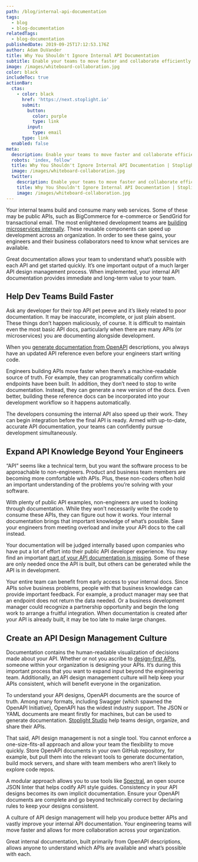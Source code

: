```yaml
---
path: /blog/internal-api-documentation
tags:
  - blog
  - blog-documentation
relatedTags:
  - blog-documentation
publishedDate: 2019-09-25T17:12:53.176Z
author: Adam DuVander
title: Why You Shouldn't Ignore Internal API Documentation
subtitle: Enable your teams to move faster and collaborate efficiently
image: /images/whiteboard-collaboration.jpg
color: black
includeToc: true
actionBar:
  ctas:
    - color: black
      href: 'https://next.stoplight.io'
      submit:
        button:
          color: purple
          type: link
        input:
          type: email
      type: link
  enabled: false
meta:
  description: Enable your teams to move faster and collaborate efficiently
  robots: 'index, follow'
  title: Why You Shouldn't Ignore Internal API Documentation | Stoplight API Corner
  image: /images/whiteboard-collaboration.jpg
  twitter:
    description: Enable your teams to move faster and collaborate efficiently
    title: Why You Shouldn't Ignore Internal API Documentation | Stoplight API Corner
    image: /images/whiteboard-collaboration.jpg
---
```

Your internal teams build and consume many web services. Some of these may be public APIs, such as BigCommerce for e-commerce or SendGrid for transactional email. The most enlightened development teams are [building microservices internally](https://stoplight.io/blog/designing-apis-for-microservices/). These reusable components can speed up development across an organization. In order to see these gains, your engineers and their business collaborators need to know what services are available.

Great documentation allows your team to understand what’s possible with each API and get started quickly. It’s one important output of a much larger API design management process. When implemented, your internal API documentation provides immediate and long-term value to your team.
## Help Dev Teams Build Faster
Ask any developer for their top API pet peeve and it’s likely related to poor documentation. It may be inaccurate, incomplete, or just plain absent. These things don’t happen maliciously, of course. It is difficult to maintain even the most basic API docs, particularly when there are many APIs (or microservices) you are documenting alongside development.

When you [generate documentation from OpenAPI](https://stoplight.io/documentation/) descriptions, you always have an updated API reference even before your engineers start writing code.

Engineers building APIs move faster when there’s a machine-readable source of truth. For example, they can programmatically confirm which endpoints have been built. In addition, they don’t need to stop to write documentation. Instead, they can generate a new version of the docs. Even better, building these reference docs can be incorporated into your development workflow so it happens automatically.

The developers consuming the internal API also speed up their work. They can begin integration before the final API is ready. Armed with up-to-date, accurate API documentation, your teams can confidently pursue development simultaneously.
## Expand API Knowledge Beyond Your Engineers
“API” seems like a technical term, but you want the software process to be approachable to non-engineers. Product and business team members are becoming more comfortable with APIs. Plus, these non-coders often hold an important understanding of the problems you’re solving with your software.

With plenty of public API examples, non-engineers are used to looking through documentation. While they won’t necessarily write the code to consume these APIs, they can figure out how it works. Your internal documentation brings that important knowledge of what’s possible. Save your engineers from meeting overload and invite your API docs to the call instead.

Your documentation will be judged internally based upon companies who have put a lot of effort into their public API developer experience. You may find an important [part of your API documentation is missing](https://stoplight.io/blog/missing-api-documentation/). Some of these are only needed once the API is built, but others can be generated while the API is in development.

Your entire team can benefit from early access to your internal docs. Since APIs solve business problems, people with that business knowledge can provide important feedback. For example, a product manager may see that an endpoint does not return the data needed. Or a business development manager could recognize a partnership opportunity and begin the long work to arrange a fruitful integration. When documentation is created after your API is already built, it may be too late to make large changes.  
## Create an API Design Management Culture
Documentation contains the human-readable visualization of decisions made about your API. Whether or not you ascribe to [design-first APIs](https://stoplight.io/api-design-guide/basics/), someone within your organization is designing your APIs. It’s during this important process that you want to expand input beyond the engineering team. Additionally, an API design management culture will help keep your APIs consistent, which will benefit everyone in the organization.

To understand your API designs, OpenAPI documents are the source of truth. Among many formats, including Swagger (which spawned the OpenAPI Initiative), OpenAPI has the widest industry support. The JSON or YAML documents are meant firstly for machines, but can be used to generate documentation. [Stoplight Studio](https://stoplight.io/studio/) help teams design, organize, and share their APIs.

That said, API design management is not a single tool. You cannot enforce a one-size-fits-all approach and allow your team the flexibility to move quickly. Store OpenAPI documents in your own GitHub repository, for example, but pull them into the relevant tools to generate documentation, build mock servers, and share with team members who aren’t likely to explore code repos.

A modular approach allows you to use tools like [Spectral](https://stoplight.io/open-source/spectral/), an open source JSON linter that helps codify API style guides. Consistency in your API designs becomes its own implicit documentation. Ensure your OpenAPI documents are complete and go beyond technically correct by declaring rules to keep your designs consistent.

A culture of API design management will help you produce better APIs and vastly improve your internal API documentation. Your engineering teams will move faster and allows for more collaboration across your organization.

Great internal documentation, built primarily from OpenAPI descriptions, allows anyone to understand which APIs are available and what’s possible with each.
